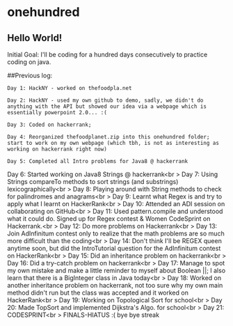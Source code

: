 # onehundred

## Hello World!

Initial Goal: I'll be coding for a hundred days consecutively to practice coding on java. 

##Previous log: 
```
Day 1: HackNY - worked on thefoodpla.net

Day 2: HackNY - used my own github to demo, sadly, we didn't do anything with the API but showed our idea via a webpage which is essentially powerpoint 2.0... :(

Day 3: Coded on hackerrank;

Day 4: Reorganized thefoodplanet.zip into this onehundred folder; start to work on my own webpage (which tbh, is not as interesting as working on hackerrank right now)

Day 5: Completed all Intro problems for Java8 @ hackerrank
```


Day 6: Started working on Java8 Strings @ hackerrank<br \>
Day 7: Using Strings compareTo methods to sort strings (and substrings) lexicographically<br \>
Day 8: Playing around with String methods to check for palindromes and anagrams<br \>
Day 9: Learnt what Regex is and try to apply what I learnt on HackerRank<br \>
Day 10: Attended an ADI session on collaborating on GitHub<br \>
Day 11: Used pattern.compile and understood what it could do. Signed up for Regex contest & Women CodeSprint on Hackerrank.<br \>
Day 12: Do more problems on Hackerrank<br \>
Day 13: Join AdInfinitum contest only to realize that the math problems are so much more difficult than the coding<br \>
Day 14: Don't think I'll be REGEX queen anytime soon, but did the IntroTutorial question for the AdInfinitum contest on HackerRank<br \>
Day 15: Did an inheritance problem on hackerrank<br \>
Day 16: Did a try-catch problem on hackerrank<br \>
Day 17: Manage to spot my own mistake and make a little reminder to myself about Boolean ||; I also learn that there is a BigInteger class in Java today<br \>
Day 18: Worked on another inheritance problem on hackerrank, not too sure why my own main method didn't run but the class was accepted and it worked on HackerRank<br \>
Day 19: Working on Topological Sort for school<br \>
Day 20: Made TopSort and implemented Dijkstra's Algo. for school<br \>
Day 21: CODESPRINT<br \>
FINALS-HIATUS :( bye bye streak

